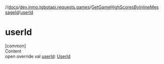 //[docs](../../../index.md)/[dev.inmo.tgbotapi.requests.games](../index.md)/[GetGameHighScoresByInlineMessageId](index.md)/[userId](user-id.md)



# userId  
[common]  
Content  
open override val [userId](user-id.md): [UserId](../../dev.inmo.tgbotapi.types/index.md#%5Bdev.inmo.tgbotapi.types%2FUserId%2F%2F%2FPointingToDeclaration%2F%5D%2FClasslikes%2F625018081)  




